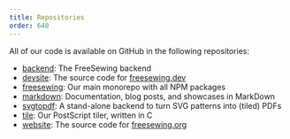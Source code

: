 ```yaml
---
title: Repositories
order: 640
---
```


All of our code is available on GitHub in the following repositories:

- [backend](/repos/backend): The FreeSewing backend
- [devsite](/repos/devsite): The source code for [freesewing.dev](https://freesewing.dev)
- [freesewing](/repos/freesewing): Our main monorepo with all NPM packages
- [markdown](/repos/markdown): Documentation, blog posts, and showcases in MarkDown
- [svgtopdf](/repos/svgtopfd): A stand-alone backend to turn SVG patterns into (tiled) PDFs
- [tile](/repos/tile): Our PostScript tiler, written in C
- [website](/repos/website): The source code for [freesewing.org](https://freesewing.org)